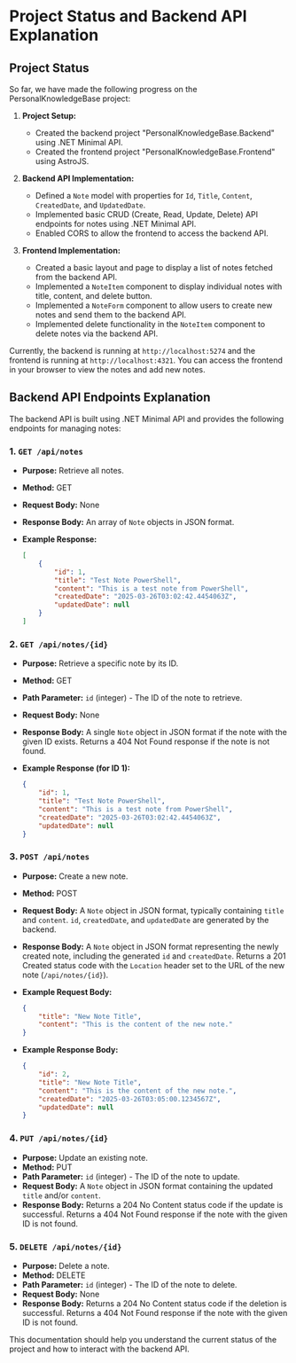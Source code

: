 # Project Status and Backend API Explanation

## Project Status

So far, we have made the following progress on the PersonalKnowledgeBase project:

1.  **Project Setup:**
    *   Created the backend project "PersonalKnowledgeBase.Backend" using .NET Minimal API.
    *   Created the frontend project "PersonalKnowledgeBase.Frontend" using AstroJS.

2.  **Backend API Implementation:**
    *   Defined a `Note` model with properties for `Id`, `Title`, `Content`, `CreatedDate`, and `UpdatedDate`.
    *   Implemented basic CRUD (Create, Read, Update, Delete) API endpoints for notes using .NET Minimal API.
    *   Enabled CORS to allow the frontend to access the backend API.

3.  **Frontend Implementation:**
    *   Created a basic layout and page to display a list of notes fetched from the backend API.
    *   Implemented a `NoteItem` component to display individual notes with title, content, and delete button.
    *   Implemented a `NoteForm` component to allow users to create new notes and send them to the backend API.
    *   Implemented delete functionality in the `NoteItem` component to delete notes via the backend API.

Currently, the backend is running at `http://localhost:5274` and the frontend is running at `http://localhost:4321`. You can access the frontend in your browser to view the notes and add new notes.

## Backend API Endpoints Explanation

The backend API is built using .NET Minimal API and provides the following endpoints for managing notes:

### 1. `GET /api/notes`

*   **Purpose:** Retrieve all notes.
*   **Method:** GET
*   **Request Body:** None
*   **Response Body:** An array of `Note` objects in JSON format.
*   **Example Response:**

    ```json
    [
        {
            "id": 1,
            "title": "Test Note PowerShell",
            "content": "This is a test note from PowerShell",
            "createdDate": "2025-03-26T03:02:42.4454063Z",
            "updatedDate": null
        }
    ]
    ```

### 2. `GET /api/notes/{id}`

*   **Purpose:** Retrieve a specific note by its ID.
*   **Method:** GET
*   **Path Parameter:** `id` (integer) - The ID of the note to retrieve.
*   **Request Body:** None
*   **Response Body:** A single `Note` object in JSON format if the note with the given ID exists. Returns a 404 Not Found response if the note is not found.
*   **Example Response (for ID 1):**

    ```json
    {
        "id": 1,
        "title": "Test Note PowerShell",
        "content": "This is a test note from PowerShell",
        "createdDate": "2025-03-26T03:02:42.4454063Z",
        "updatedDate": null
    }
    ```

### 3. `POST /api/notes`

*   **Purpose:** Create a new note.
*   **Method:** POST
*   **Request Body:** A `Note` object in JSON format, typically containing `title` and `content`. `id`, `createdDate`, and `updatedDate` are generated by the backend.
*   **Response Body:** A `Note` object in JSON format representing the newly created note, including the generated `id` and `createdDate`. Returns a 201 Created status code with the `Location` header set to the URL of the new note (`/api/notes/{id}`).
*   **Example Request Body:**

    ```json
    {
        "title": "New Note Title",
        "content": "This is the content of the new note."
    }
    ```

*   **Example Response Body:**

    ```json
    {
        "id": 2,
        "title": "New Note Title",
        "content": "This is the content of the new note.",
        "createdDate": "2025-03-26T03:05:00.1234567Z",
        "updatedDate": null
    }
    ```

### 4. `PUT /api/notes/{id}`

*   **Purpose:** Update an existing note.
*   **Method:** PUT
*   **Path Parameter:** `id` (integer) - The ID of the note to update.
*   **Request Body:** A `Note` object in JSON format containing the updated `title` and/or `content`.
*   **Response Body:**  Returns a 204 No Content status code if the update is successful. Returns a 404 Not Found response if the note with the given ID is not found.

### 5. `DELETE /api/notes/{id}`

*   **Purpose:** Delete a note.
*   **Method:** DELETE
*   **Path Parameter:** `id` (integer) - The ID of the note to delete.
*   **Request Body:** None
*   **Response Body:** Returns a 204 No Content status code if the deletion is successful. Returns a 404 Not Found response if the note with the given ID is not found.

This documentation should help you understand the current status of the project and how to interact with the backend API.